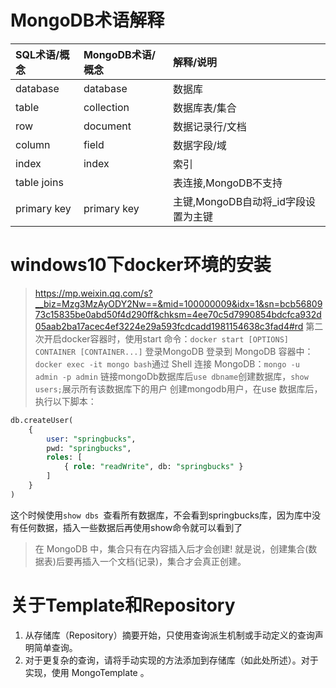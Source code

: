 # MongoDB术语解释
| SQL术语/概念 | MongoDB术语/概念 | 解释/说明                           |
| :----------- | :--------------- | :---------------------------------- |
| database     | database         | 数据库                              |
| table        | collection       | 数据库表/集合                       |
| row          | document         | 数据记录行/文档                     |
| column       | field            | 数据字段/域                         |
| index        | index            | 索引                                |
| table joins  |                  | 表连接,MongoDB不支持                |
| primary key  | primary key      | 主键,MongoDB自动将_id字段设置为主键 |
# windows10下docker环境的安装
> https://mp.weixin.qq.com/s?__biz=Mzg3MzAyODY2Nw==&mid=100000009&idx=1&sn=bcb5680973c15835be0abd50f4d290ff&chksm=4ee70c5d7990854bdcfca932d05aab2ba17acec4ef3224e29a593fcdcadd1981154638c3fad4#rd
>第二次开启docker容器时，使用start 命令：`docker start [OPTIONS] CONTAINER [CONTAINER...]`
>登录MongoDB 登录到 MongoDB 容器中： `docker exec -it mongo bash`通过 Shell 连接 MongoDB：`mongo -u admin -p admin`
> 链接mongoDb数据库后`use dbname`创建数据库，`show users;`展示所有该数据库下的用户
创建mongodb用户，在use 数据库后，执行以下脚本：
```sql
db.createUser(
	{
		user: "springbucks",
		pwd: "springbucks",
		roles: [
			{ role: "readWrite", db: "springbucks" }
		]
	}
)
```
这个时候使用`show dbs `查看所有数据库，不会看到springbucks库，因为库中没有任何数据，插入一些数据后再使用show命令就可以看到了
> 在 MongoDB 中，集合只有在内容插入后才会创建! 就是说，创建集合(数据表)后要再插入一个文档(记录)，集合才会真正创建。
# 关于Template和Repository
1. 从存储库（Repository）摘要开始，只使用查询派生机制或手动定义的查询声明简单查询。
2. 对于更复杂的查询，请将手动实现的方法添加到存储库（如此处所述）。对于实现，使用 MongoTemplate 。

